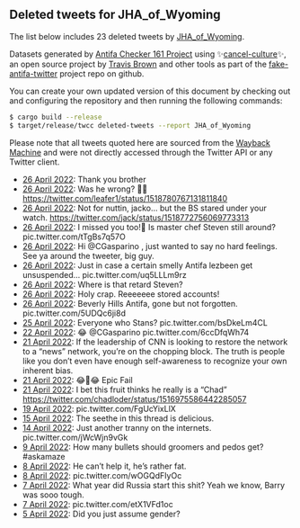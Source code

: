 ## Deleted tweets for JHA_of_Wyoming

The list below includes 23 deleted tweets by
[JHA_of_Wyoming](https://twitter.com/JHA_of_Wyoming).



Datasets generated by [Antifa Checker 161 Project](https://twitter.com/antifacheck161) using ✨[cancel-culture](https://github.com/travisbrown/cancel-culture)✨, an open source project by 
[Travis Brown](https://twitter.com/travisbrown) and other tools as part of the 
[fake-antifa-twitter](https://github.com/antifacheck161/fake-antifa-twitter) project repo on github.

You can create your own updated version of this document by checking out and configuring the
repository and then running the following commands:

```bash
$ cargo build --release
$ target/release/twcc deleted-tweets --report JHA_of_Wyoming
```

Please note that all tweets quoted here are sourced from the
[Wayback Machine](https://web.archive.org) and were not directly accessed through the Twitter API or
any Twitter client.

* [26 April 2022](https://web.archive.org/web/20220426035823/https://twitter.com/JHA_of_Wyoming/status/1518801466680610816): Thank you brother <!--1518801466680610816-->
* [26 April 2022](https://web.archive.org/web/20220426024234/https://twitter.com/JHA_of_Wyoming/status/1518782440583671808): Was he wrong? 🤷‍♂️ https://twitter.com/leafer1/status/1518780767131811840 <!--1518782440583671808-->
* [26 April 2022](https://web.archive.org/web/20220426024137/https://twitter.com/JHA_of_Wyoming/status/1518782063947792384): Not for nuttin, jacko… but the BS stared under your watch. https://twitter.com/jack/status/1518772756069773313 <!--1518782063947792384-->
* [26 April 2022](https://web.archive.org/web/20220426023311/https://twitter.com/JHA_of_Wyoming/status/1518780083368083456): I missed you too!🙏  Is master chef Steven still around? pic.twitter.com/tTgBs7q57O <!--1518780083368083456-->
* [26 April 2022](https://web.archive.org/web/20220426013259/https://twitter.com/JHA_of_Wyoming/status/1518764912830554115): Hi  @CGasparino , just wanted to say no hard feelings.  See ya around the tweeter, big guy. <!--1518764912830554115-->
* [26 April 2022](https://web.archive.org/web/20220426012845/https://twitter.com/JHA_of_Wyoming/status/1518763848995639297): Just in case a certain smelly Antifa lezbeen get unsuspended… pic.twitter.com/uq5LLLm9rz <!--1518763848995639297-->
* [26 April 2022](https://web.archive.org/web/20220426004346/https://twitter.com/JHA_of_Wyoming/status/1518751444253528073): Where is that retard Steven? <!--1518751444253528073-->
* [26 April 2022](https://web.archive.org/web/20220426003305/https://twitter.com/JHA_of_Wyoming/status/1518749905644359682): Holy crap. Reeeeeee stored accounts! <!--1518749905644359682-->
* [26 April 2022](https://web.archive.org/web/20220426002308/https://twitter.com/JHA_of_Wyoming/status/1518747354303762438): Beverly Hills Antifa, gone but not forgotten. pic.twitter.com/5UDQc6ji8d <!--1518747354303762438-->
* [25 April 2022](https://web.archive.org/web/20220425221132/https://twitter.com/JHA_of_Wyoming/status/1518714308712189952): Everyone who Stans? pic.twitter.com/bsDkeLm4CL <!--1518714308712189952-->
* [22 April 2022](https://web.archive.org/web/20220422145834/https://twitter.com/JHA_of_Wyoming/status/1517518021513859073): 😂  @CGasparino  pic.twitter.com/6ccDfqWh74 <!--1517518021513859073-->
* [21 April 2022](https://web.archive.org/web/20220421210232/https://twitter.com/JHA_of_Wyoming/status/1517247046960533506): If the leadership of CNN is looking to restore the network to a “news” network, you’re on the chopping block.   The truth is people like you don’t even have enough self-awareness to recognize your own inherent bias. <!--1517247046960533506-->
* [21 April 2022](https://web.archive.org/web/20220421193510/https://twitter.com/JHA_of_Wyoming/status/1517225291076227073): 😂🤣😂  Epic Fail <!--1517225291076227073-->
* [21 April 2022](https://web.archive.org/web/20220421033452/https://twitter.com/JHA_of_Wyoming/status/1516983554881859584): I bet this fruit thinks he really is a “Chad” https://twitter.com/chadloder/status/1516975586442285057 <!--1516983554881859584-->
* [19 April 2022](https://web.archive.org/web/20220419204604/https://twitter.com/JHA_of_Wyoming/status/1516518428521209867): pic.twitter.com/FgUcYixLlX <!--1516518428521209867-->
* [15 April 2022](https://web.archive.org/web/20220415023217/https://twitter.com/JHA_of_Wyoming/status/1514793636751314954): The seethe in this thread is delicious. <!--1514793636751314954-->
* [14 April 2022](https://web.archive.org/web/20220414051219/https://twitter.com/JHA_of_Wyoming/status/1514471443509260288): Just another tranny on the internets. pic.twitter.com/jWcWjn9vGk <!--1514471443509260288-->
* [ 9 April 2022](https://web.archive.org/web/20220409024419/https://twitter.com/JHA_of_Wyoming/status/1512621737271255041): How many bullets should groomers and pedos get?   #askamaze <!--1512621737271255041-->
* [ 8 April 2022](https://web.archive.org/web/20220408203801/https://twitter.com/JHA_of_Wyoming/status/1512530147378876418): He can’t help it, he’s rather fat. <!--1512530147378876418-->
* [ 8 April 2022](https://web.archive.org/web/20220408203015/https://twitter.com/JHA_of_Wyoming/status/1512528013090607105): pic.twitter.com/wOGQdFIyOc <!--1512528013090607105-->
* [ 7 April 2022](https://web.archive.org/web/20220407040221/https://twitter.com/JHA_of_Wyoming/status/1511917030043176961): What year did Russia start this shit?   Yeah we know, Barry was sooo tough. <!--1511917030043176961-->
* [ 7 April 2022](https://web.archive.org/web/20220407034408/https://twitter.com/JHA_of_Wyoming/status/1511912542590939144): pic.twitter.com/etX1VFd1oc <!--1511912542590939144-->
* [ 5 April 2022](https://web.archive.org/web/20220406034231/https://twitter.com/JHA_of_Wyoming/status/1511420313380298754): Did you just assume gender? <!--1511420313380298754-->
